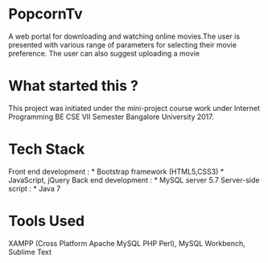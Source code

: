 # PopcornTv
A web portal for downloading and watching online movies.The user is presented with various range of parameters for selecting their movie preference. The user can also suggest uploading a movie 

# What started this ?
This project was initiated under the mini-project course work under Internet Programming BE CSE VII Semester Bangalore University 2017.

# Tech Stack
Front end development : * Bootstrap framework (HTML5,CSS3)
                        * JavaScript, jQuery
Back end development :  * MySQL server 5.7
Server-side script :    * Java 7

# Tools Used
XAMPP (Cross Platform Apache MySQL PHP Perl), MySQL Workbench, Sublime Text
